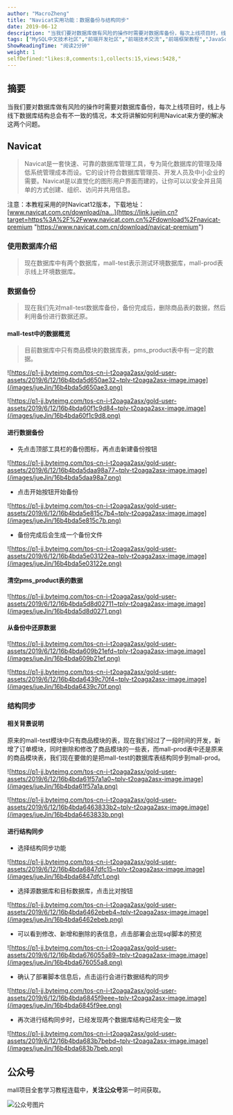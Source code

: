 ```yaml
---
author: "MacroZheng"
title: "Navicat实用功能：数据备份与结构同步"
date: 2019-06-12
description: "当我们要对数据库做有风险的操作时需要对数据库备份，每次上线项目时，线上与线下数据库结构总会有不一致的情况，本文将讲解如何利用Navicat来方便的解决这两个问题。 原来的mall-test模块中只有商品模块的表，现在我们经过了一段时间的开发，新增了订单模块，同时删除和修改了商品…"
tags: ["MySQL中文技术社区","前端开发社区","前端技术交流","前端框架教程","JavaScript 学习资源","CSS 技巧与最佳实践","HTML5 最新动态","前端工程师职业发展","开源前端项目","前端技术趋势"]
ShowReadingTime: "阅读2分钟"
weight: 1
selfDefined:"likes:8,comments:1,collects:15,views:5428,"
---
```

摘要
--

当我们要对数据库做有风险的操作时需要对数据库备份，每次上线项目时，线上与线下数据库结构总会有不一致的情况，本文将讲解如何利用Navicat来方便的解决这两个问题。

Navicat
-------

> Navicat是一套快速、可靠的数据库管理工具，专为简化数据库的管理及降低系统管理成本而设。它的设计符合数据库管理员、开发人员及中小企业的需要。Navicat是以直觉化的图形用户界面而建的，让你可以以安全并且简单的方式创建、组织、访问并共用信息。

注意：本教程采用的时Navicat12版本，下载地址：[www.navicat.com.cn/download/na…](https://link.juejin.cn?target=https%3A%2F%2Fwww.navicat.com.cn%2Fdownload%2Fnavicat-premium "https://www.navicat.com.cn/download/navicat-premium")

### 使用数据库介绍

> 现在数据库中有两个数据库，mall-test表示测试环境数据库，mall-prod表示线上环境数据库。

### 数据备份

> 现在我们先对mall-test数据库备份，备份完成后，删除商品表的数据，然后利用备份进行数据还原。

#### mall-test中的数据概览

> 目前数据库中只有商品模块的数据库表，pms\_product表中有一定的数据。

![https://p1-jj.byteimg.com/tos-cn-i-t2oaga2asx/gold-user-assets/2019/6/12/16b4bda5d650ae32~tplv-t2oaga2asx-image.image](/images/jueJin/16b4bda5d650ae3.png)

![https://p1-jj.byteimg.com/tos-cn-i-t2oaga2asx/gold-user-assets/2019/6/12/16b4bda60f1c9d84~tplv-t2oaga2asx-image.image](/images/jueJin/16b4bda60f1c9d8.png)

#### 进行数据备份

*   先点击顶部工具栏的备份图标，再点击新建备份按钮

![https://p1-jj.byteimg.com/tos-cn-i-t2oaga2asx/gold-user-assets/2019/6/12/16b4bda5daa98a77~tplv-t2oaga2asx-image.image](/images/jueJin/16b4bda5daa98a7.png)

*   点击开始按钮开始备份

![https://p1-jj.byteimg.com/tos-cn-i-t2oaga2asx/gold-user-assets/2019/6/12/16b4bda5e815c7b4~tplv-t2oaga2asx-image.image](/images/jueJin/16b4bda5e815c7b.png)

*   备份完成后会生成一个备份文件

![https://p1-jj.byteimg.com/tos-cn-i-t2oaga2asx/gold-user-assets/2019/6/12/16b4bda5e03122ea~tplv-t2oaga2asx-image.image](/images/jueJin/16b4bda5e03122e.png)

#### 清空pms\_product表的数据

![https://p1-jj.byteimg.com/tos-cn-i-t2oaga2asx/gold-user-assets/2019/6/12/16b4bda5d8d02711~tplv-t2oaga2asx-image.image](/images/jueJin/16b4bda5d8d0271.png)

#### 从备份中还原数据

![https://p1-jj.byteimg.com/tos-cn-i-t2oaga2asx/gold-user-assets/2019/6/12/16b4bda609b21efd~tplv-t2oaga2asx-image.image](/images/jueJin/16b4bda609b21ef.png)

![https://p1-jj.byteimg.com/tos-cn-i-t2oaga2asx/gold-user-assets/2019/6/12/16b4bda6439c70f4~tplv-t2oaga2asx-image.image](/images/jueJin/16b4bda6439c70f.png)

### 结构同步

#### 相关背景说明

原来的mall-test模块中只有商品模块的表，现在我们经过了一段时间的开发，新增了订单模块，同时删除和修改了商品模块的一些表，而mall-prod表中还是原来的商品模块表，我们现在要做的是把mall-test的数据库表结构同步到mall-prod。

![https://p1-jj.byteimg.com/tos-cn-i-t2oaga2asx/gold-user-assets/2019/6/12/16b4bda61f57a1a0~tplv-t2oaga2asx-image.image](/images/jueJin/16b4bda61f57a1a.png)

![https://p1-jj.byteimg.com/tos-cn-i-t2oaga2asx/gold-user-assets/2019/6/12/16b4bda6463833b2~tplv-t2oaga2asx-image.image](/images/jueJin/16b4bda6463833b.png)

#### 进行结构同步

*   选择结构同步功能

![https://p1-jj.byteimg.com/tos-cn-i-t2oaga2asx/gold-user-assets/2019/6/12/16b4bda6847dfc15~tplv-t2oaga2asx-image.image](/images/jueJin/16b4bda6847dfc1.png)

*   选择源数据库和目标数据库，点击比对按钮

![https://p1-jj.byteimg.com/tos-cn-i-t2oaga2asx/gold-user-assets/2019/6/12/16b4bda6462ebeb4~tplv-t2oaga2asx-image.image](/images/jueJin/16b4bda6462ebeb.png)

*   可以看到修改、新增和删除的表信息，点击部署会出现sql脚本的预览

![https://p1-jj.byteimg.com/tos-cn-i-t2oaga2asx/gold-user-assets/2019/6/12/16b4bda676055a89~tplv-t2oaga2asx-image.image](/images/jueJin/16b4bda676055a8.png)

*   确认了部署脚本信息后，点击运行会进行数据结构的同步

![https://p1-jj.byteimg.com/tos-cn-i-t2oaga2asx/gold-user-assets/2019/6/12/16b4bda6845f9eee~tplv-t2oaga2asx-image.image](/images/jueJin/16b4bda6845f9ee.png)

*   再次进行结构同步时，已经发现两个数据库结构已经完全一致

![https://p1-jj.byteimg.com/tos-cn-i-t2oaga2asx/gold-user-assets/2019/6/12/16b4bda683b7bebd~tplv-t2oaga2asx-image.image](/images/jueJin/16b4bda683b7beb.png)

公众号
---

mall项目全套学习教程连载中，**关注公众号**第一时间获取。

![公众号图片](/images/jueJin/16b27dee7cbad3f.png)